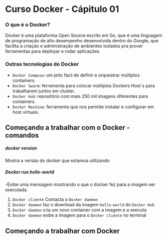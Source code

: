 # Curso Docker - Cápitulo 01

### O que é o Docker?

Docker é uma plataforma Open Source escrito em Go, que é uma linguagem de programação de alto desempenho desenvolvida dentro do Google, que facilita a criação e administração de ambientes isolados pra prover ferramentas para deployar e rodar aplicações.

### Outras tecnologias do Docker

- `Docker Compose`: um jeito fácil de definir e orquestrar múltiplos containers.
- `Docker Swarm`:  ferramenta para colocar múltiplos Dockers Host`s para trabalharem juntos em cluster.
- `Docker Hub`: repositório com mais 250 mil imagens diferentes para containers.
- `Docker Machine`: ferramenta que nos permite instalar e configurar em host virtuais.

## Começando a trabalhar com o Docker - comandos

##### docker version
Mostra a versão do docker que estamoa utilizando

##### Docker run hello-world
-Exibe uma mensagem mostrando o que o docker fez para a imagem ser executada.
1. `Docker cliente` Contacta o `Docker daemon`
2. `Docker daemon` faz o download da imagem `hello-world` do `Docker Hub`
3. `Docker daemon` cria um novo container com a imagem e a executa
4. `Docker daemon` exibe a imagem para o `Docker cliente` no terminal

## Começando a trabalhar com Docker

